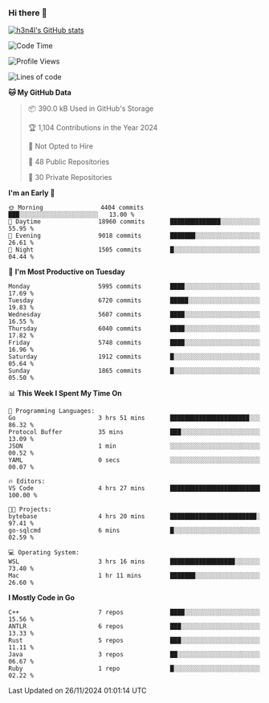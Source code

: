 ### Hi there 👋

[![h3n4l's GitHub stats](https://github-readme-stats.vercel.app/api?username=h3n4l&count_private=true&show_icons=true&theme=radical)](https://github.com/h3n4l/github-readme-stats)

<!--START_SECTION:waka-->
![Code Time](http://img.shields.io/badge/Code%20Time-2%2C014%20hrs%209%20mins-blue)

![Profile Views](http://img.shields.io/badge/Profile%20Views-1-blue)

![Lines of code](https://img.shields.io/badge/From%20Hello%20World%20I%27ve%20Written-12.9%20million%20lines%20of%20code-blue)

**🐱 My GitHub Data** 

> 📦 390.0 kB Used in GitHub's Storage 
 > 
> 🏆 1,104 Contributions in the Year 2024
 > 
> 🚫 Not Opted to Hire
 > 
> 📜 48 Public Repositories 
 > 
> 🔑 30 Private Repositories 
 > 
**I'm an Early 🐤** 

```text
🌞 Morning                4404 commits        ███░░░░░░░░░░░░░░░░░░░░░░   13.00 % 
🌆 Daytime                18960 commits       ██████████████░░░░░░░░░░░   55.95 % 
🌃 Evening                9018 commits        ███████░░░░░░░░░░░░░░░░░░   26.61 % 
🌙 Night                  1505 commits        █░░░░░░░░░░░░░░░░░░░░░░░░   04.44 % 
```
📅 **I'm Most Productive on Tuesday** 

```text
Monday                   5995 commits        ████░░░░░░░░░░░░░░░░░░░░░   17.69 % 
Tuesday                  6720 commits        █████░░░░░░░░░░░░░░░░░░░░   19.83 % 
Wednesday                5607 commits        ████░░░░░░░░░░░░░░░░░░░░░   16.55 % 
Thursday                 6040 commits        ████░░░░░░░░░░░░░░░░░░░░░   17.82 % 
Friday                   5748 commits        ████░░░░░░░░░░░░░░░░░░░░░   16.96 % 
Saturday                 1912 commits        █░░░░░░░░░░░░░░░░░░░░░░░░   05.64 % 
Sunday                   1865 commits        █░░░░░░░░░░░░░░░░░░░░░░░░   05.50 % 
```


📊 **This Week I Spent My Time On** 

```text
💬 Programming Languages: 
Go                       3 hrs 51 mins       ██████████████████████░░░   86.32 % 
Protocol Buffer          35 mins             ███░░░░░░░░░░░░░░░░░░░░░░   13.09 % 
JSON                     1 min               ░░░░░░░░░░░░░░░░░░░░░░░░░   00.52 % 
YAML                     0 secs              ░░░░░░░░░░░░░░░░░░░░░░░░░   00.07 % 

🔥 Editors: 
VS Code                  4 hrs 27 mins       █████████████████████████   100.00 % 

🐱‍💻 Projects: 
bytebase                 4 hrs 20 mins       ████████████████████████░   97.41 % 
go-sqlcmd                6 mins              █░░░░░░░░░░░░░░░░░░░░░░░░   02.59 % 

💻 Operating System: 
WSL                      3 hrs 16 mins       ██████████████████░░░░░░░   73.40 % 
Mac                      1 hr 11 mins        ███████░░░░░░░░░░░░░░░░░░   26.60 % 
```

**I Mostly Code in Go** 

```text
C++                      7 repos             ████░░░░░░░░░░░░░░░░░░░░░   15.56 % 
ANTLR                    6 repos             ███░░░░░░░░░░░░░░░░░░░░░░   13.33 % 
Rust                     5 repos             ███░░░░░░░░░░░░░░░░░░░░░░   11.11 % 
Java                     3 repos             ██░░░░░░░░░░░░░░░░░░░░░░░   06.67 % 
Ruby                     1 repo              █░░░░░░░░░░░░░░░░░░░░░░░░   02.22 % 
```




 Last Updated on 26/11/2024 01:01:14 UTC
<!--END_SECTION:waka-->

